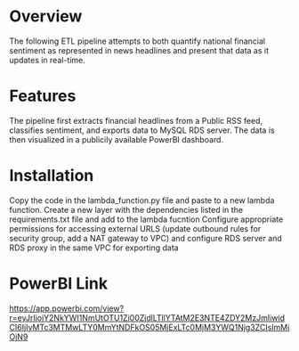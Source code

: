 # Overview
The following ETL pipeline attempts to both quantify national financial sentiment as represented in news headlines and present that data as it updates in real-time.

# Features
The pipeline first extracts financial headlines from a Public RSS feed, classifies sentiment, and exports data to MySQL RDS server. The data is then visualized in a publicily available PowerBI dashboard.

# Installation
Copy the code in the lambda_function.py file and paste to a new lambda function. Create a new layer with the dependencies listed in the requirements.txt file and add to the lambda fucntion
Configure appropriate permissions for accessing external URLS (update outbound rules for security group, add a NAT gateway to VPC) and configure RDS server and RDS proxy in the same VPC for exporting data

# PowerBI Link
https://app.powerbi.com/view?r=eyJrIjoiY2NkYWI1NmUtOTU1Zi00ZjdlLTllYTAtM2E3NTE4ZDY2MzJmIiwidCI6IjIyMTc3MTMwLTY0MmYtNDFkOS05MjExLTc0MjM3YWQ1Njg3ZCIsImMiOjN9

